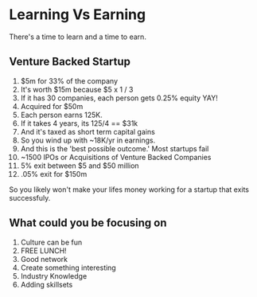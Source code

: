 # Learning Vs Earning
There's a time to learn and a time to earn.

## Venture Backed Startup
1. $5m for 33% of the company
2. It's worth $15m because $5 x 1 / 3
3. If it has 30 companies, each person gets 0.25% equity YAY!
4. Acquired for $50m
5. Each person earns 125K.
6. If it takes 4 years, its 125/4  == $31k
7. And it's taxed as short term capital gains
8. So you wind up with ~18K/yr in earnings.
9. And this is the 'best possible outcome.' Most startups fail
10. ~1500 IPOs or Acquisitions of Venture Backed Companies
11. 5% exit between $5 and $50 million
12. .05% exit for  $150m

So you likely won't make your lifes money working for a startup that exits
successfuly.

## What could you be focusing on

1. Culture can be fun
2. FREE LUNCH!
3. Good network
4. Create something interesting
5. Industry Knowledge
6. Adding skillsets

